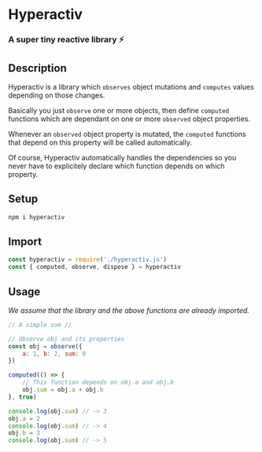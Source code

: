 # Hyperactiv

### A super tiny reactive library :zap:

## Description

Hyperactiv is a library which `observes` object mutations and `computes` values depending on those changes.

Basically you just `observe` one or more objects, then define `computed` functions which are dependant on one or more `observed` object properties.

Whenever an `observed` object property is mutated, the `computed` functions that depend on this property will be called automatically.

Of course, Hyperactiv automatically handles the dependencies so you never have to explicitely declare which function depends on which property.

## Setup

```bash
npm i hyperactiv
```

## Import

```js
const hyperactiv = require('./hyperactiv.js')
const { computed, observe, dispose } = hyperactiv
```

## Usage

*We assume that the library and the above functions are already imported.*

```js
// A simple sum //

// Observe obj and its properties
const obj = observe({
    a: 1, b: 2, sum: 0
})

computed(() => {
    // This function depends on obj.a and obj.b
    obj.sum = obj.a + obj.b
}, true)

console.log(obj.sum) // -> 3
obj.a = 2
console.log(obj.sum) // -> 4
obj.b = 3
console.log(obj.sum) // -> 5
```

